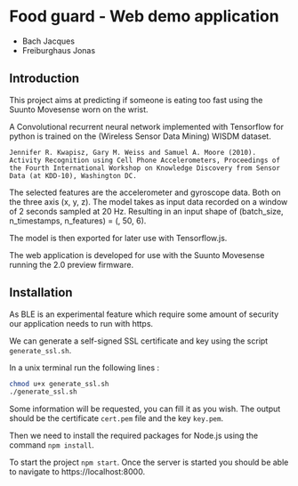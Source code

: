 # Food guard - Web demo application

* Bach Jacques
* Freiburghaus Jonas

## Introduction

This project aims at predicting if someone is eating too fast using the Suunto Movesense worn on the wrist.

A Convolutional recurrent neural network implemented with Tensorflow for python is trained on the (Wireless Sensor Data Mining) WISDM dataset.

```
Jennifer R. Kwapisz, Gary M. Weiss and Samuel A. Moore (2010). Activity Recognition using Cell Phone Accelerometers, Proceedings of the Fourth International Workshop on Knowledge Discovery from Sensor Data (at KDD-10), Washington DC.
```

The selected features are the accelerometer and gyroscope data. Both on the three axis (x, y, z). The model takes as input data recorded on a window of 2 seconds sampled at 20 Hz. Resulting in an input shape of (batch_size, n_timestamps, n_features) = (, 50, 6).

The model is then exported for later use with Tensorflow.js.

The web application is developed for use with the Suunto Movesense running the 2.0 preview firmware.

## Installation

As BLE is an experimental feature which require some amount of security our application needs to run with https.

We can generate a self-signed SSL certificate and key using the script `generate_ssl.sh`.

In a unix terminal run the following lines :

```bash
chmod u+x generate_ssl.sh
./generate_ssl.sh
```

Some information will be requested, you can fill it as you wish. The output should be the certificate `cert.pem` file and the key `key.pem`.

Then we need to install the required packages for Node.js using the command `npm install`.

To start the project `npm start`. Once the server is started you should be able to navigate to https://localhost:8000.


